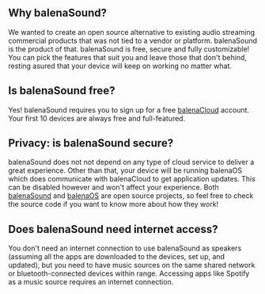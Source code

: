 ## Why balenaSound?
We wanted to create an open source alternative to existing audio streaming commercial products that was not tied to a vendor or platform. balenaSound is the product of that. balenaSound is free, secure and fully customizable! You can pick the features that suit you and leave those that don't behind, resting asured that your device will keep on working no matter what.

## Is balenaSound free?
Yes! balenaSound requires you to sign up for a free [balenaCloud](https://dashboard.balena-cloud.com/signup) account. Your first 10 devices are always
free and full-featured.

## Privacy: is balenaSound secure? 
balenaSound does not not depend on any type of cloud service to deliver a great experience. Other than that, your device will be running balenaOS which does communicate with balenaCloud to get application updates. This can be disabled however and won't affect your experience. Both [balenaSound](https://github.com/iotsound/iotsound/) and [balenaOS](https://github.com/balena-os) are open source projects, so feel free to check the source code if you want to know more about how they work!

## Does balenaSound need internet access?
You don't need an internet connection to use balenaSound as speakers (assuming all the apps are downloaded to the devices, set up, and updated), but you need to have music sources on the same shared network or bluetooth-connected devices within range. Accessing apps like Spotify as a music source requires an internet connection.

